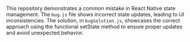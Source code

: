 This repository demonstrates a common mistake in React Native state management. The `bug.js` file shows incorrect state updates, leading to UI inconsistencies.  The solution, in `bugSolution.js`, showcases the correct approach using the functional setState method to ensure proper updates and avoid unexpected behavior.